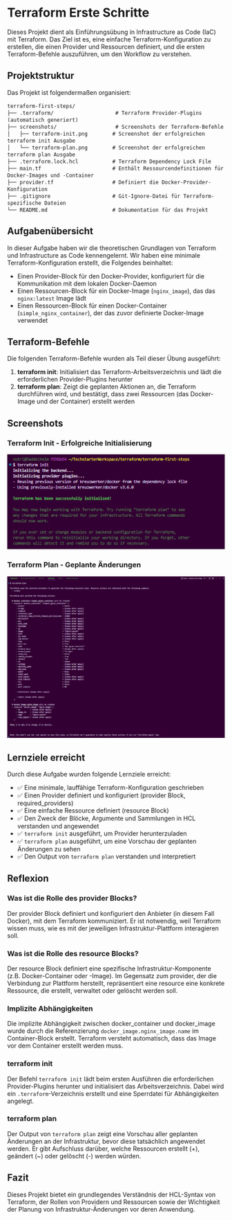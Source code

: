 # Terraform Erste Schritte

Dieses Projekt dient als Einführungsübung in Infrastructure as Code (IaC) mit Terraform. Das Ziel ist es, eine einfache Terraform-Konfiguration zu erstellen, die einen Provider und Ressourcen definiert, und die ersten Terraform-Befehle auszuführen, um den Workflow zu verstehen.

## Projektstruktur

Das Projekt ist folgendermaßen organisiert:

```
terraform-first-steps/
├── .terraform/                    # Terraform Provider-Plugins (automatisch generiert)
├── screenshots/                   # Screenshots der Terraform-Befehle
│   ├── terraform-init.png        # Screenshot der erfolgreichen terraform init Ausgabe
│   └── terraform-plan.png        # Screenshot der erfolgreichen terraform plan Ausgabe
├── .terraform.lock.hcl           # Terraform Dependency Lock File
├── main.tf                       # Enthält Ressourcendefinitionen für Docker-Images und -Container
├── provider.tf                   # Definiert die Docker-Provider-Konfiguration
├── .gitignore                    # Git-Ignore-Datei für Terraform-spezifische Dateien
└── README.md                     # Dokumentation für das Projekt
```

## Aufgabenübersicht

In dieser Aufgabe haben wir die theoretischen Grundlagen von Terraform und Infrastructure as Code kennengelernt. Wir haben eine minimale Terraform-Konfiguration erstellt, die Folgendes beinhaltet:

- Einen Provider-Block für den Docker-Provider, konfiguriert für die Kommunikation mit dem lokalen Docker-Daemon
- Einen Ressourcen-Block für ein Docker-Image (`nginx_image`), das das `nginx:latest` Image lädt
- Einen Ressourcen-Block für einen Docker-Container (`simple_nginx_container`), der das zuvor definierte Docker-Image verwendet

## Terraform-Befehle

Die folgenden Terraform-Befehle wurden als Teil dieser Übung ausgeführt:

1. **terraform init**: Initialisiert das Terraform-Arbeitsverzeichnis und lädt die erforderlichen Provider-Plugins herunter
2. **terraform plan**: Zeigt die geplanten Aktionen an, die Terraform durchführen wird, und bestätigt, dass zwei Ressourcen (das Docker-Image und der Container) erstellt werden

## Screenshots

### Terraform Init - Erfolgreiche Initialisierung
![Terraform Init Screenshot](screenshots/terraform-init.png)

### Terraform Plan - Geplante Änderungen
![Terraform Plan Screenshot](screenshots/terraform-plan.png)

## Lernziele erreicht

Durch diese Aufgabe wurden folgende Lernziele erreicht:

- ✅ Eine minimale, lauffähige Terraform-Konfiguration geschrieben
- ✅ Einen Provider definiert und konfiguriert (provider Block, required_providers)
- ✅ Eine einfache Ressource definiert (resource Block)
- ✅ Den Zweck der Blöcke, Argumente und Sammlungen in HCL verstanden und angewendet
- ✅ `terraform init` ausgeführt, um Provider herunterzuladen
- ✅ `terraform plan` ausgeführt, um eine Vorschau der geplanten Änderungen zu sehen
- ✅ Den Output von `terraform plan` verstanden und interpretiert

## Reflexion

### Was ist die Rolle des provider Blocks?

Der provider Block definiert und konfiguriert den Anbieter (in diesem Fall Docker), mit dem Terraform kommuniziert. Er ist notwendig, weil Terraform wissen muss, wie es mit der jeweiligen Infrastruktur-Plattform interagieren soll.

### Was ist die Rolle des resource Blocks?

Der resource Block definiert eine spezifische Infrastruktur-Komponente (z.B. Docker-Container oder -Image). Im Gegensatz zum provider, der die Verbindung zur Plattform herstellt, repräsentiert eine resource eine konkrete Ressource, die erstellt, verwaltet oder gelöscht werden soll.

### Implizite Abhängigkeiten

Die implizite Abhängigkeit zwischen docker_container und docker_image wurde durch die Referenzierung `docker_image.nginx_image.name` im Container-Block erstellt. Terraform versteht automatisch, dass das Image vor dem Container erstellt werden muss.

### terraform init

Der Befehl `terraform init` lädt beim ersten Ausführen die erforderlichen Provider-Plugins herunter und initialisiert das Arbeitsverzeichnis. Dabei wird ein `.terraform`-Verzeichnis erstellt und eine Sperrdatei für Abhängigkeiten angelegt.

### terraform plan

Der Output von `terraform plan` zeigt eine Vorschau aller geplanten Änderungen an der Infrastruktur, bevor diese tatsächlich angewendet werden. Er gibt Aufschluss darüber, welche Ressourcen erstellt (+), geändert (~) oder gelöscht (-) werden würden.

## Fazit

Dieses Projekt bietet ein grundlegendes Verständnis der HCL-Syntax von Terraform, der Rollen von Providern und Ressourcen sowie der Wichtigkeit der Planung von Infrastruktur-Änderungen vor deren Anwendung.
